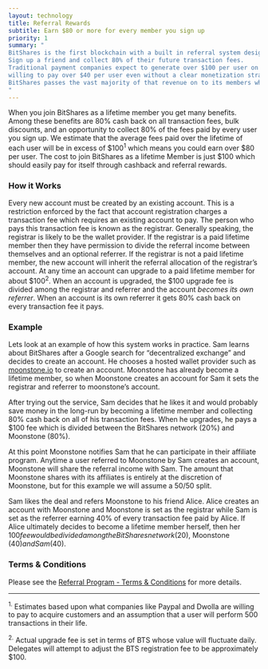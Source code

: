 ```yaml
---
layout: technology
title: Referral Rewards
subtitle: Earn $80 or more for every member you sign up
priority: 1
summary: "
BitShares is the first blockchain with a built in referral system designed to promote viral growth.
Sign up a friend and collect 80% of their future transaction fees.
Traditional payment companies expect to generate over $100 per user on average and many companies are
willing to pay over $40 per user even without a clear monetization strategy.
BitShares passes the vast majority of that revenue on to its members who sign up new users.
"
---
```


When you join BitShares as a lifetime member you get many benefits.  Among these benefits are 80% cash back on all
transaction fees, bulk discounts, and an opportunity to collect 80% of the fees paid by every user you sign up.  We estimate
that the average fees paid over the lifetime of each user will be in excess of $100<sup>1</sup> which means you could
earn over $80 per user.  The cost to join BitShares as a lifetime Member is just $100 which should easily
pay for itself through cashback and referral rewards.

### How it Works

Every new account must be created by an existing account. This is a restriction enforced by the
fact that account registration charges a transaction fee which requires an existing account to
pay. The person who pays this transaction fee is known as the registrar. Generally speaking, the
registrar is likely to be the wallet provider. If the registrar is a paid lifetime member then
they have permission to divide the referral income between themselves and an optional referrer.
If the registrar is not a paid lifetime member, the new account will inherit the referral
allocation of the registrar’s account. At any time an account can upgrade to a paid lifetime
member for about $100<sup>2</sup>. When an account is upgraded, the $100 upgrade fee is divided
among the registrar and referrer and the account *becomes its own referrer*. When an account is
its own referrer it gets 80% cash back on every transaction fee it pays.

### Example
Lets look at an example of how this system works in practice. Sam learns about BitShares after a
Google search for “decentralized exchange” and decides to create an account. He chooses a hosted
wallet provider such as [moonstone.io](http://moonstone.io) to create an account. Moonstone has already become a lifetime
member, so when Moonstone creates an account for Sam it sets the registrar and referrer to
moonstone’s account.

After trying out the service, Sam decides that he likes it and would probably save money in the
long-run by becoming a lifetime member and collecting 80% cash back on all of his transaction
fees. When he upgrades, he pays a $100 fee which is divided between the BitShares network (20%)
and Moonstone (80%).

At this point Moonstone notifies Sam that he can participate in their affiliate program. Anytime
a user referred to Moonstone by Sam creates an account, Moonstone will share the referral income
with Sam.  The amount that Moonstone shares with its affiliates is entirely at the discretion of
Moonstone, but for this example we will assume a 50/50 split.

Sam likes the deal and refers Moonstone to his friend Alice. Alice creates an account with
Moonstone and Moonstone is set as the registrar while Sam is set as the referrer earning 40%
of every transaction fee paid by Alice. If Alice ultimately decides to become a lifetime member
herself, then her $100 fee would be divided among the BitShares network ($20),
Moonstone ($40) and Sam ($40).

### Terms & Conditions

Please see the [Referral Program - Terms & Conditions](/technology/referral-program-terms-and-conditions.html) for
more details.

<hr/>
<sup>1.</sup> Estimates based upon what companies like Paypal and Dwolla are willing to pay to acquire customers and an
assumption that a user will perform 500 transactions in their life.

<sup>2.</sup> Actual upgrade fee is set in terms of BTS whose value will fluctuate daily.   Delegates will attempt to
adjust the BTS registration fee to be approximately $100.

